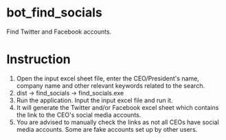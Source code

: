 # bot_find_socials
Find Twitter and Facebook accounts. 

# Instruction

1. Open the input excel sheet file, enter the CEO/President's name, company name and other relevant keywords related to the search. 
2. dist -> find_socials -> find_socials.exe 
3. Run the application. Input the input excel file and run it.
4. It will generate the Twitter and/or Facebook excel sheet which contains the link to the CEO's social media accounts. 
5. You are advised to manually check the links as not all CEOs have social media accounts. Some are fake accounts set up by other users. 
